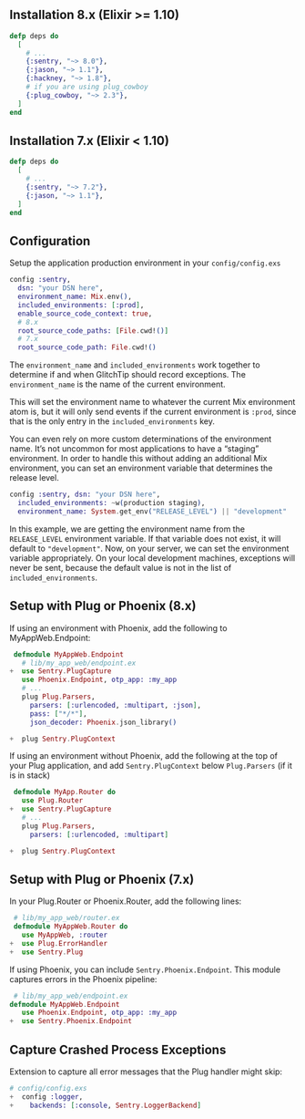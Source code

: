 ## Installation 8.x (Elixir >= 1.10)

```elixir
defp deps do
  [
    # ...
    {:sentry, "~> 8.0"},
    {:jason, "~> 1.1"},
    {:hackney, "~> 1.8"},
    # if you are using plug_cowboy
    {:plug_cowboy, "~> 2.3"},
  ]
end
```

## Installation 7.x (Elixir < 1.10)

```elixir
defp deps do
  [
    # ...
    {:sentry, "~> 7.2"},
    {:jason, "~> 1.1"},
  ]
end
```

## Configuration

Setup the application production environment in your `config/config.exs`

```elixir
config :sentry,
  dsn: "your DSN here",
  environment_name: Mix.env(),
  included_environments: [:prod],
  enable_source_code_context: true,
  # 8.x
  root_source_code_paths: [File.cwd!()]
  # 7.x
  root_source_code_path: File.cwd!()
```

The `environment_name` and `included_environments` work together to determine if and when GlitchTip should record exceptions. The `environment_name` is the name of the current environment.

This will set the environment name to whatever the current Mix environment atom is, but it will only send events if the current environment is `:prod`, since that is the only entry in the `included_environments` key.

You can even rely on more custom determinations of the environment name. It’s not uncommon for most applications to have a “staging” environment. In order to handle this without adding an additional Mix environment, you can set an environment variable that determines the release level.

```elixir
config :sentry, dsn: "your DSN here",
  included_environments: ~w(production staging),
  environment_name: System.get_env("RELEASE_LEVEL") || "development"
```

In this example, we are getting the environment name from the `RELEASE_LEVEL` environment variable. If that variable does not exist, it will default to `"development"`. Now, on your server, we can set the environment variable appropriately. On your local development machines, exceptions will never be sent, because the default value is not in the list of `included_environments`.

## Setup with Plug or Phoenix (8.x)

If using an environment with Phoenix, add the following to MyAppWeb.Endpoint:

```elixir
 defmodule MyAppWeb.Endpoint
   # lib/my_app_web/endpoint.ex
+  use Sentry.PlugCapture
   use Phoenix.Endpoint, otp_app: :my_app
   # ...
   plug Plug.Parsers,
     parsers: [:urlencoded, :multipart, :json],
     pass: ["*/*"],
     json_decoder: Phoenix.json_library()

+  plug Sentry.PlugContext
```

If using an environment without Phoenix, add the following at the top of your Plug application, and add `Sentry.PlugContext` below `Plug.Parsers` (if it is in stack)

```elixir
 defmodule MyApp.Router do
   use Plug.Router
+  use Sentry.PlugCapture
   # ...
   plug Plug.Parsers,
     parsers: [:urlencoded, :multipart]

+  plug Sentry.PlugContext
```

## Setup with Plug or Phoenix (7.x)

In your Plug.Router or Phoenix.Router, add the following lines:

```elixir
 # lib/my_app_web/router.ex
 defmodule MyAppWeb.Router do
   use MyAppWeb, :router
+  use Plug.ErrorHandler
+  use Sentry.Plug
```

If using Phoenix, you can include `Sentry.Phoenix.Endpoint`. This module captures errors in the Phoenix pipeline:

```elixir
 # lib/my_app_web/endpoint.ex
defmodule MyAppWeb.Endpoint
   use Phoenix.Endpoint, otp_app: :my_app
+  use Sentry.Phoenix.Endpoint
```

## Capture Crashed Process Exceptions

Extension to capture all error messages that the Plug handler might skip:

```elixir
# config/config.exs
+  config :logger,
+    backends: [:console, Sentry.LoggerBackend]
```
